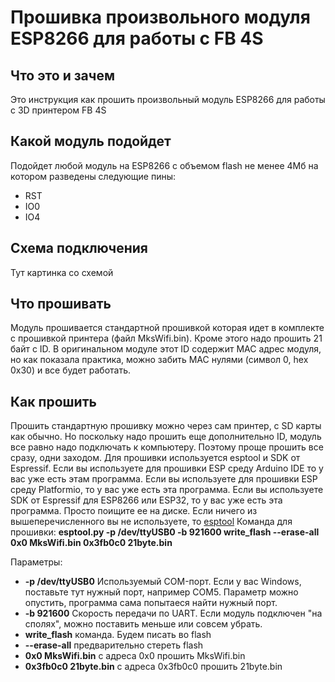 # Прошивка произвольного модуля ESP8266 для работы с FB 4S

## Что это и зачем

Это инструкция как прошить произвольный модуль ESP8266 для работы с 3D принтером FB 4S

## Какой модуль подойдет

Подойдет любой модуль на ESP8266 с объемом flash не менее 4Мб на котором разведены следующие пины:

* RST
* IO0
* IO4

## Схема подключения

Тут картинка со схемой

## Что прошивать

Модуль прошивается стандартной прошивкой которая идет в комплекте с прошивкой принтера (файл MksWifi.bin).
Кроме этого надо прошить 21 байт с ID. В оригинальном модуле этот ID содержит MAC адрес модуля, но как показала практика, можно забить MAC нулями (символ 0, hex 0x30) и все будет работать.

## Как прошить

Прошить стандартную прошивку можно через сам принтер, с SD карты как обычно. Но поскольку надо прошить еще дополнительно ID, модуль все равно надо подключать к компьютеру. Поэтому проще прошить все сразу, одни заходом.
Для прошивки используется esptool и SDK от Espressif. Если вы используете для прошивки ESP среду Arduino IDE то у вас уже есть этам программа. Если вы используете для прошивки ESP среду Platformio, то у вас уже есть эта программа. Если вы используете SDK от Espressif для ESP8266 или ESP32, то у вас уже есть эта программа. Просто поищите ее на диске. Если ничего из вышеперечисленного вы не используете, то [esptool](https://github.com/espressif/esptool)
Команда для прошивки:
**esptool.py -p /dev/ttyUSB0 -b 921600 write_flash --erase-all 0x0 MksWifi.bin 0x3fb0c0 21byte.bin**

Параметры:

* **-p /dev/ttyUSB0** Используемый COM-порт. Если у вас Windows, поставьте тут нужный порт, например COM5. Параметр можно опустить, программа сама попытаеся найти нужный порт.
* **-b 921600** Скорость передачи по UART. Если модуль подключен "на сполях", можно поставить меньше или совсем убрать.
* **write_flash** команда. Будем писать во flash
* **--erase-all** предварительно стереть flash
* **0x0 MksWifi.bin** с адреса 0x0 прошить MksWifi.bin
* **0x3fb0c0 21byte.bin** с адреса 0x3fb0c0 прошить 21byte.bin
